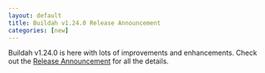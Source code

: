 ```yaml
---
layout: default
title: Buildah v1.24.0 Release Announcement
categories: [new]
---
```

Buildah v1.24.0 is here with lots of improvements and enhancements.  Check out the [Release Announcement](https://buildah.io/releases/2021/01/26/Buildah-version-v1.24.0.html) for all the details.
